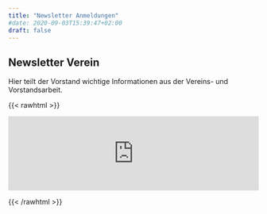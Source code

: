 ```yaml
---
title: "Newsletter Anmeldungen"
#date: 2020-09-03T15:39:47+02:00
draft: false
---
```


## Newsletter Verein

Hier teilt der Vorstand wichtige Informationen aus der Vereins- und Vorstandsarbeit.

{{< rawhtml >}}
<iframe data-w-type="embedded" frameborder="0" scrolling="no" marginheight="0" marginwidth="0" src="https://x81jp.mjt.lu/wgt/x81jp/0wq/form?c=1ee44ca3" width="100%"></iframe>

<script type="text/javascript" src="https://app.mailjet.com/pas-nc-embedded-v1.js"></script>
{{< /rawhtml >}}
